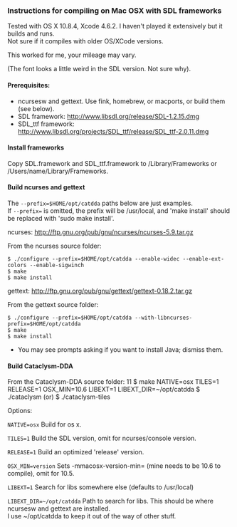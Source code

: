 ### Instructions for compiling on Mac OSX with SDL frameworks

Tested with OS X 10.8.4, Xcode 4.6.2. I haven't played it extensively but it builds and runs.  
Not sure if it compiles with older OS/XCode versions.

This worked for me, your mileage may vary.

(The font looks a little weird in the SDL version. Not sure why).

#### Prerequisites:

- ncursesw and gettext. Use fink, homebrew, or macports, or build them (see below).
- SDL framework: http://www.libsdl.org/release/SDL-1.2.15.dmg  
- SDL\_ttf framework: http://www.libsdl.org/projects/SDL_ttf/release/SDL_ttf-2.0.11.dmg

#### Install frameworks

Copy SDL.framework and SDL\_ttf.framework to /Library/Frameworks
or /Users/name/Library/Frameworks.

#### Build ncurses and gettext

The `--prefix=$HOME/opt/catdda` paths below are just examples.  
If `--prefix=` is omitted, the prefix will be /usr/local, and 'make install' should be replaced with 'sudo make install'. 

ncurses: http://ftp.gnu.org/pub/gnu/ncurses/ncurses-5.9.tar.gz

From the ncurses source folder:

    $ ./configure --prefix=$HOME/opt/catdda --enable-widec --enable-ext-colors --enable-sigwinch
    $ make
    $ make install

gettext: http://ftp.gnu.org/pub/gnu/gettext/gettext-0.18.2.tar.gz

From the gettext source folder:

    $ ./configure --prefix=$HOME/opt/catdda --with-libncurses-prefix=$HOME/opt/catdda
    $ make
    $ make install

- You may see prompts asking if you want to install Java; dismiss them.

#### Build Cataclysm-DDA

From the Cataclysm-DDA source folder:
11
    $ make NATIVE=osx TILES=1 RELEASE=1 OSX_MIN=10.6 LIBEXT=1 LIBEXT_DIR=~/opt/catdda
    $ ./cataclysm
    (or)
    $ ./cataclysm-tiles

Options:

`NATIVE=osx`
Build for os x.

`TILES=1`
Build the SDL version, omit for ncurses/console version.

`RELEASE=1`
Build an optimized 'release' version.

`OSX_MIN=version`
Sets -mmacosx-version-min= (mine needs to be 10.6 to compile), omit for 10.5.

`LIBEXT=1`
Search for libs somewhere else (defaults to /usr/local)

`LIBEXT_DIR=~/opt/catdda`
Path to search for libs. This should be where ncursesw and gettext are installed.  
I use ~/opt/catdda to keep it out of the way of other stuff.

